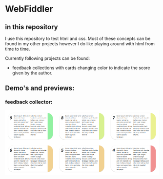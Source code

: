 # WebFiddler
## in this repository
I use this repository to test html and css. Most of these concepts can be found in my other projects however I do like playing around with html from time to time. 

Currently following projects can be found:
* feedback collections with cards changing color to indicate the score given by the author.

## Demo's and previews:
### feedback collector:
![FeedbackCards](img/preview.png "feedbcak cards")